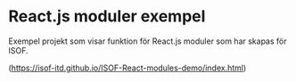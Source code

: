 # React.js moduler exempel

Exempel projekt som visar funktion för React.js moduler som har skapas för ISOF.

(https://isof-itd.github.io/ISOF-React-modules-demo/index.html)
